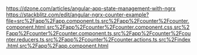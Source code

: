 https://dzone.com/articles/angular-app-state-management-with-ngrx
https://stackblitz.com/edit/angular-ngrx-counter-example?file=src%2Fapp%2Fapp.component.ts,src%2Fapp%2Fcounter%2Fcounter.component.html,src%2Fapp%2Fcounter%2Fcounter.component.css,src%2Fapp%2Fcounter%2Fcounter.component.ts,src%2Fapp%2Fcounter%2Fcounter.reducers.ts,src%2Fapp%2Fcounter%2Fcounter.actions.ts,src%2Findex.html,src%2Fapp%2Fapp.component.html
